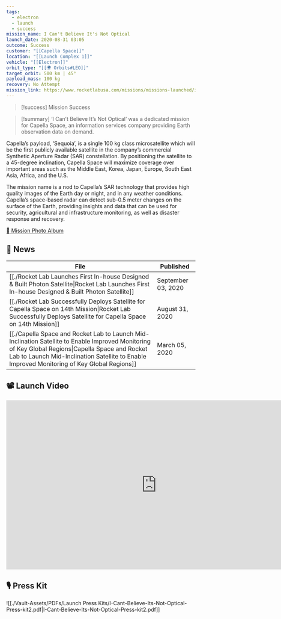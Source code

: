 ```yaml
---
tags:
  - electron
  - launch
  - success
mission_name: I Can't Believe It's Not Optical
launch_date: 2020-08-31 03:05
outcome: Success
customer: "[[Capella Space]]"
location: "[[Launch Complex 1]]"
vehicle: "[[Electron]]"
orbit_type: "[[🌍 Orbits#LEO]]"
target_orbit: 500 km | 45°
payload_mass: 100 kg
recovery: No Attempt
mission_link: https://www.rocketlabusa.com/missions/missions-launched/i-cant-believe-its-not-optical/
---
```

>[!success] Mission Success

>[!summary] 
‘I Can’t Believe It’s Not Optical’ was a dedicated mission for Capella Space, an information services company providing Earth observation data on demand.
>
Capella’s payload, ‘Sequoia’, is a single 100 kg class microsatellite which will be the first publicly available satellite in the company’s commercial Synthetic Aperture Radar (SAR) constellation. By positioning the satellite to a 45-degree inclination, Capella Space will maximize coverage over important areas such as the Middle East, Korea, Japan, Europe, South East Asia, Africa, and the U.S.
>
The mission name is a nod to Capella’s SAR technology that provides high quality images of the Earth day or night, and in any weather conditions. Capella’s space-based radar can detect sub-0.5 meter changes on the surface of the Earth, providing insights and data that can be used for security, agricultural and infrastructure monitoring, as well as disaster response and recovery.
>
[📸 Mission Photo Album](https://www.flickr.com/photos/rocketlab/albums/72157716859999646/)

## 📰 News
| File                                                                                                                                                                                                                                                   | Published          |
| ------------------------------------------------------------------------------------------------------------------------------------------------------------------------------------------------------------------------------------------------------ | ------------------ |
| [[./Rocket Lab Launches First In-house Designed & Built Photon Satellite\|Rocket Lab Launches First In-house Designed & Built Photon Satellite]]                                                                                                 | September 03, 2020 |
| [[./Rocket Lab Successfully Deploys Satellite for Capella Space on 14th Mission\|Rocket Lab Successfully Deploys Satellite for Capella Space on 14th Mission]]                                                                                   | August 31, 2020    |
| [[./Capella Space and Rocket Lab to Launch Mid-Inclination Satellite to Enable Improved Monitoring of Key Global Regions\|Capella Space and Rocket Lab to Launch Mid-Inclination Satellite to Enable Improved Monitoring of Key Global Regions]] | March 05, 2020     |


## 📽️ Launch Video

<iframe width="800" height="450" src="https://www.youtube.com/embed/FPIhI5mRDRI" title="Rocket Lab&#39;s Electron - I Can&#39;t Believe It&#39;s Not Optical Mission" frameborder="0" allow="accelerometer; autoplay; clipboard-write; encrypted-media; gyroscope; picture-in-picture; web-share" referrerpolicy="strict-origin-when-cross-origin" allowfullscreen></iframe>     

## 🎙️ Press Kit

![[./Vault-Assets/PDFs/Launch Press Kits/I-Cant-Believe-Its-Not-Optical-Press-kit2.pdf|I-Cant-Believe-Its-Not-Optical-Press-kit2.pdf]]